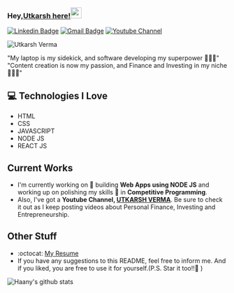 ### Hey,[Utkarsh here!](https://www.linkedin.com/in/utkarsh17verma/)<img src="https://media.giphy.com/media/hvRJCLFzcasrR4ia7z/giphy.gif" width="25px">


[![Linkedin Badge](https://img.shields.io/badge/-utkarsh17verma-blue?style=flat-square&logo=Linkedin&logoColor=white&link=https://www.linkedin.com/in/utkarsh17verma/)](https://www.linkedin.com/in/utkarsh17verma/) [![Gmail Badge](https://img.shields.io/badge/-utkarsh17verma@gmail.com-c14438?style=flat-square&logo=Gmail&logoColor=white&link=mailto:utkarsh17verma@gmail.com)](mailto:utkarsh17verma@gmail.com) [![Youtube Channel](https://img.shields.io/badge/-Utkarsh%20Verma-c14438?style=flat-square&logo=Youtube&link=http://youtube.com/utkarshvermaofficial)](http://youtube.com/utkarshvermaofficial)
<p align="left"> <img src="https://komarev.com/ghpvc/?username=utkarsh17verma" alt="Utkarsh Verma" /> </p>

"My laptop is my sidekick, and software developing my superpower 👨🏽‍💻"
"Content creation is now my passion, and Finance and Investing in my niche 👨🏽‍💻"

## :computer: Technologies I Love
* HTML
* CSS
* JAVASCRIPT
* NODE JS
* REACT JS

 
## Current Works
 * I'm currently working on 🔭 building **Web Apps using NODE JS** and working up on polishing my skills 🌱 in **Competitive Programming**.
 * Also, I've got a **Youtube Channel, [UTKARSH VERMA](https://www.youtube.com/channel/utkarshvermaofficial)**. Be sure to check it out as I keep posting videos about Personal Finance, Investing and Entrepreneurship.
 
## Other Stuff
  - :octocat: [My Resume](https://docs.google.com/document/d/1fvMDGNVsC96Sd70MiATLtlT1oqY9bloN_fjfByl3cKA/edit?usp=sharing)
  - If you have any suggestions to this README, feel free to inform me. And if you liked, you are free to use it for yourself.(P.S. Star it too!!:grimacing: )

![Haany's github stats](https://github-readme-stats.vercel.app/api?username=utkarsh17verma&show_icons=true)
 
